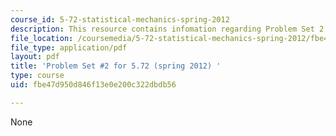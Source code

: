 ```yaml
---
course_id: 5-72-statistical-mechanics-spring-2012
description: This resource contains infomation regarding Problem Set 2.
file_location: /coursemedia/5-72-statistical-mechanics-spring-2012/fbe47d950d846f13e0e200c322dbdb56_MIT5_72S12_PS2.pdf
file_type: application/pdf
layout: pdf
title: 'Problem Set #2 for 5.72 (spring 2012) '
type: course
uid: fbe47d950d846f13e0e200c322dbdb56

---
```

None
